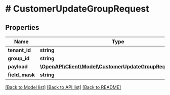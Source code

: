 # # CustomerUpdateGroupRequest


## Properties 


Name | Type | Description | Notes
------------ | ------------- | ------------- | -------------
**tenant_id**| **string** |   | [optional]
**group_id**| **string** |   | [optional]
**payload**| [**\OpenAPI\Client\Model\CustomerUpdateGroupRequestPayload**](CustomerUpdateGroupRequestPayload.md) |   | [optional]
**field_mask**| **string** |   | [optional]


[[Back to Model list]](../../README.md#models) [[Back to API list]](../../README.md#endpoints) [[Back to README]](../../README.md)

